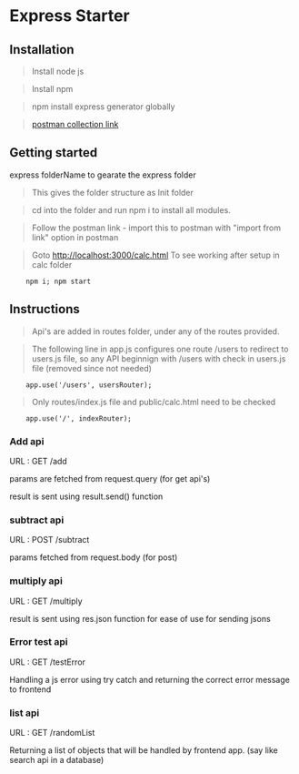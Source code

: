 # Express Starter

## Installation
> Install node js

> Install npm

> npm install express generator globally

> [postman collection link](https://www.getpostman.com/collections/72bdaa38527a0da7dc46)

## Getting started
express folderName to gearate the express folder

> This gives the folder structure as Init folder

> cd into the folder and run npm i to install all modules.

> Follow the postman link - import this to postman with "import from link" option in postman

> Goto [http://localhost:3000/calc.html](http://localhost:3000/calc.html) To see working after setup in calc folder

        npm i; npm start


## Instructions

> Api's are added in routes folder, under any of the routes provided.

> The following line in app.js configures one route /users to redirect to users.js file, so any API beginnign with /users with check in users.js file (removed since not needed)

        app.use('/users', usersRouter);

> Only routes/index.js file and public/calc.html need to be checked

        app.use('/', indexRouter);


### Add api
URL : GET /add

params are fetched from request.query (for get api's)

result is sent using result.send() function

### subtract api
URL : POST /subtract 

params fetched from request.body (for post)

### multiply api

URL : GET /multiply

result is sent using res.json function for ease of use for sending jsons

### Error test api

URL : GET /testError

Handling a js error using try catch and returning the correct error message to frontend

### list api

URL : GET /randomList

Returning a list of objects that will be handled by frontend app. (say like search api in a database)